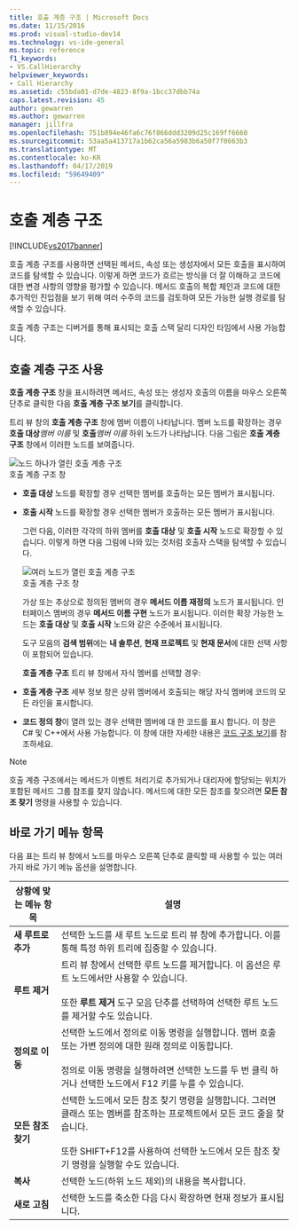 ```yaml
---
title: 호출 계층 구조 | Microsoft Docs
ms.date: 11/15/2016
ms.prod: visual-studio-dev14
ms.technology: vs-ide-general
ms.topic: reference
f1_keywords:
- VS.CallHierarchy
helpviewer_keywords:
- Call Hierarchy
ms.assetid: c55bda01-d7de-4823-8f9a-1bcc37dbb74a
caps.latest.revision: 45
author: gewarren
ms.author: gewarren
manager: jillfra
ms.openlocfilehash: 751b894e46fa6c76f866ddd3209d25c169ff6660
ms.sourcegitcommit: 53aa5a413717a1b62ca56a5983b6a50f7f0663b3
ms.translationtype: MT
ms.contentlocale: ko-KR
ms.lasthandoff: 04/17/2019
ms.locfileid: "59649409"
---
```

# <a name="call-hierarchy"></a>호출 계층 구조
[!INCLUDE[vs2017banner](../../includes/vs2017banner.md)]

호출 계층 구조를 사용하면 선택된 메서드, 속성 또는 생성자에서 모든 호출을 표시하여 코드를 탐색할 수 있습니다. 이렇게 하면 코드가 흐르는 방식을 더 잘 이해하고 코드에 대한 변경 사항의 영향을 평가할 수 있습니다. 메서드 호출의 복합 체인과 코드에 대한 추가적인 진입점을 보기 위해 여러 수주의 코드를 검토하여 모든 가능한 실행 경로를 탐색할 수 있습니다.  
  
 호출 계층 구조는 디버거를 통해 표시되는 호출 스택 달리 디자인 타임에서 사용 가능합니다.  
  
## <a name="using-call-hierarchy"></a>호출 계층 구조 사용  
 **호출 계층 구조** 창을 표시하려면 메서드, 속성 또는 생성자 호출의 이름을 마우스 오른쪽 단추로 클릭한 다음 **호출 계층 구조 보기**를 클릭합니다.  
  
 트리 뷰 창의 **호출 계층 구조** 창에 멤버 이름이 나타납니다. 멤버 노드를 확장하는 경우 **호출 대상**_멤버 이름_ 및 **호출**_멤버 이름_ 하위 노드가 나타납니다. 다음 그림은 **호출 계층 구조** 창에서 이러한 노드를 보여줍니다.  
  
 ![노드 하나가 열린 호출 계층 구조](../../ide/reference/media/onenode.png "OneNode")  
호출 계층 구조 창  
  
- **호출 대상** 노드를 확장할 경우 선택한 멤버를 호출하는 모든 멤버가 표시됩니다.  
  
- **호출 시작** 노드를 확장할 경우 선택한 멤버가 호출하는 모든 멤버가 표시됩니다.  
  
  그런 다음, 이러한 각각의 하위 멤버를 **호출 대상** 및 **호출 시작** 노드로 확장할 수 있습니다. 이렇게 하면 다음 그림에 나와 있는 것처럼 호출자 스택을 탐색할 수 있습니다.  
  
  ![여러 노드가 열린 호출 계층 구조](../../ide/media/multiplenodes.png "MultipleNodes")  
  호출 계층 구조 창  
  
  가상 또는 추상으로 정의된 멤버의 경우 **메서드 이름 재정의** 노드가 표시됩니다. 인터페이스 멤버의 경우 **메서드 이름 구현** 노드가 표시됩니다. 이러한 확장 가능한 노드는 **호출 대상** 및 **호출 시작** 노드와 같은 수준에서 표시됩니다.  
  
  도구 모음의 **검색 범위**에는 **내 솔루션**, **현재 프로젝트** 및 **현재 문서**에 대한 선택 사항이 포함되어 있습니다.  
  
  **호출 계층 구조** 트리 뷰 창에서 자식 멤버를 선택할 경우:  
  
- **호출 계층 구조** 세부 정보 창은 상위 멤버에서 호출되는 해당 자식 멤버에 코드의 모든 라인을 표시합니다.  
  
- **코드 정의 창**이 열려 있는 경우 선택한 멤버에 대 한 코드를 표시 합니다. 이 창은 C# 및 C++에서 사용 가능합니다. 이 창에 대한 자세한 내용은 [코드 구조 보기](../../ide/viewing-the-structure-of-code.md)를 참조하세요.  
  
> [!NOTE]
>  호출 계층 구조에서는 메서드가 이벤트 처리기로 추가되거나 대리자에 할당되는 위치가 포함된 메서드 그룹 참조를 찾지 않습니다. 메서드에 대한 모든 참조를 찾으려면 **모든 참조 찾기** 명령을 사용할 수 있습니다.  
  
## <a name="shortcut-menu-items"></a>바로 가기 메뉴 항목  
 다음 표는 트리 뷰 창에서 노드를 마우스 오른쪽 단추로 클릭할 때 사용할 수 있는 여러 가지 바로 가기 메뉴 옵션을 설명합니다.  
  
|상황에 맞는 메뉴 항목|설명|  
|-----------------------|-----------------|  
|**새 루트로 추가**|선택한 노드를 새 루트 노드로 트리 뷰 창에 추가합니다. 이를 통해 특정 하위 트리에 집중할 수 있습니다.|  
|**루트 제거**|트리 뷰 창에서 선택한 루트 노드를 제거합니다. 이 옵션은 루트 노드에서만 사용할 수 있습니다.<br /><br /> 또한 **루트 제거** 도구 모음 단추를 선택하여 선택한 루트 노드를 제거할 수도 있습니다.|  
|**정의로 이동**|선택한 노드에서 정의로 이동 명령을 실행합니다. 멤버 호출 또는 가변 정의에 대한 원래 정의로 이동합니다.<br /><br /> 정의로 이동 명령을 실행하려면 선택한 노드를 두 번 클릭 하거나 선택한 노드에서 F12 키를 누를 수 있습니다.|  
|**모든 참조 찾기**|선택한 노드에서 모든 참조 찾기 명령을 실행합니다. 그러면 클래스 또는 멤버를 참조하는 프로젝트에서 모든 코드 줄을 찾습니다.<br /><br /> 또한 SHIFT+F12를 사용하여 선택한 노드에서 모든 참조 찾기 명령을 실행할 수도 있습니다.|  
|**복사**|선택한 노드(하위 노드 제외)의 내용을 복사합니다.|  
|**새로 고침**|선택한 노드를 축소한 다음 다시 확장하면 현재 정보가 표시됩니다.|
